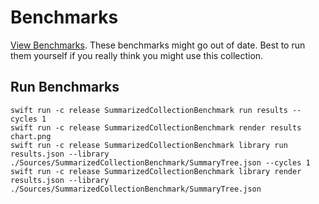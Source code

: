 # Benchmarks

[View Benchmarks](http://htmlpreview.github.io/?https://github.com/jessegrosjean/SummarizedCollection/blob/main/Sources/SummarizedCollectionBenchmark/results.html). These benchmarks might go out of date. Best to run them yourself if you really think you might use this collection.

## Run Benchmarks

```
swift run -c release SummarizedCollectionBenchmark run results --cycles 1
swift run -c release SummarizedCollectionBenchmark render results chart.png
swift run -c release SummarizedCollectionBenchmark library run results.json --library ./Sources/SummarizedCollectionBenchmark/SummaryTree.json --cycles 1
swift run -c release SummarizedCollectionBenchmark library render results.json --library ./Sources/SummarizedCollectionBenchmark/SummaryTree.json
```
